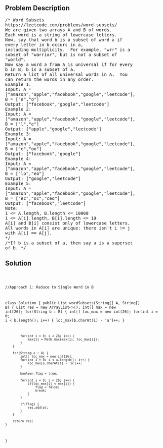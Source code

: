 <!--
<style>
  body { font-family: Arial, sans-serif; }
  .container { max-width: 100%; margin: 0 auto; padding: 10px; }
  .comment-block { max-width: 30%; background-color: #f9f9f9; padding: 10px; border-left: 5px solid #ccc; overflow-wrap: break-word; white-space: pre-wrap; }
  .code-block { background-color: #f4f4f4; padding: 10px; border: 1px solid #ddd; overflow-wrap: break-word; white-space: pre-wrap; }
</style>
-->

<div class='container'>
<h2>Problem Description</h2>
<div class='comment-block'>
<pre>
/* Word Subsets
https://leetcode.com/problems/word-subsets/
We are given two arrays A and B of words.
Each word is a string of lowercase letters.
Now, say that word b is a subset of word a if
every letter in b occurs in a,
including multiplicity.  For example, "wrr" is a
subset of "warrior", but is not a subset of
"world".
Now say a word a from A is universal if for every
b in B, b is a subset of a.
Return a list of all universal words in A.  You
can return the words in any order.
Example 1:
Input: A =
["amazon","apple","facebook","google","leetcode"],
B = ["e","o"]
Output: ["facebook","google","leetcode"]
Example 2:
Input: A =
["amazon","apple","facebook","google","leetcode"],
B = ["l","e"]
Output: ["apple","google","leetcode"]
Example 3:
Input: A =
["amazon","apple","facebook","google","leetcode"],
B = ["e","oo"]
Output: ["facebook","google"]
Example 4:
Input: A =
["amazon","apple","facebook","google","leetcode"],
B = ["lo","eo"]
Output: ["google","leetcode"]
Example 5:
Input: A =
["amazon","apple","facebook","google","leetcode"],
B = ["ec","oc","ceo"]
Output: ["facebook","leetcode"]
Note:
1 <= A.length, B.length <= 10000
1 <= A[i].length, B[i].length <= 10
A[i] and B[i] consist only of lowercase letters.
All words in A[i] are unique: there isn't i != j
with A[i] == A[j].
*/
/*If b is a subset of a, then say a is a superset
of b. */
</pre>
</div>

<h2>Solution</h2>
<div class='code-block'>
<pre><code class='language-java'>

//Approach 1: Reduce to Single Word in B

class Solution {
    public List<String> wordSubsets(String[] A, String[] B) {
        List<String> res = new ArrayList<>();
        int[] max = new int[26];
        for(String b : B) {
            int[] loc_max = new int[26];
            for(int i = 0; i < b.length(); i++) {
                loc_max[b.charAt(i) - 'a']++;
            }
            
            for(int i = 0; i < 26; i++) {
                max[i] = Math.max(max[i], loc_max[i]);
            }
        }
        
        for(String a : A) {
            int[] loc_max = new int[26];
            for(int i = 0; i < a.length(); i++) {
                loc_max[a.charAt(i) - 'a']++;
            }
            
            boolean flag = true;
            
            for(int i = 0; i < 26; i++) {
                if(loc_max[i] < max[i]) {
                    flag = false;
                    break;
                }
            }
            
            if(flag) {
                res.add(a);
            }
        }
        
        return res;
    }
    
}</code></pre>
</div>
</div>
